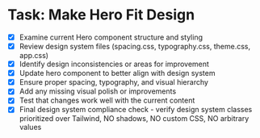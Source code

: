 # Task: Make Hero Fit Design

- [x] Examine current Hero component structure and styling
- [x] Review design system files (spacing.css, typography.css, theme.css, app.css)
- [x] Identify design inconsistencies or areas for improvement
- [x] Update hero component to better align with design system
- [x] Ensure proper spacing, typography, and visual hierarchy
- [x] Add any missing visual polish or improvements
- [x] Test that changes work well with the current content
- [x] Final design system compliance check - verify design system classes prioritized over Tailwind, NO shadows, NO custom CSS, NO arbitrary values